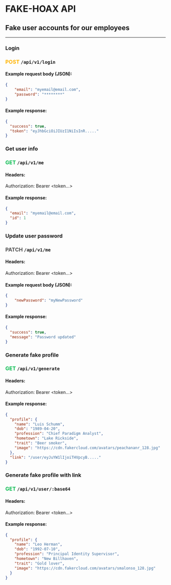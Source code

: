 # **FAKE-HOAX API**
## Fake user accounts for our employees
***

### Login
### <span style="color:#FFB401;font-weight:bold">**POST**</span>  `/api/v1/login`
#### Example request body (JSON):
```json
{
	"email": "myemail@email.com",
	"password": "********"
}
```
#### Example response:
```json
{
  "success": true,
  "token": "eyJhbGciOiJIUzI1NiIsInR....."
}
```
### Get user info
### <span style="color:#0CBC52">**GET**</span> `/api/v1/me`
#### **Headers:**
Authorization: Bearer \<token...\>
#### Example response:
```json
{
  "email": "myemail@email.com",
  "id": 1
}
```
### Update user password
### <span style="color:#505050">**PATCH**</span> `/api/v1/me`
#### **Headers:**
Authorization: Bearer \<token...\>
#### Example request body (JSON):
```json
{
	"newPassword": "myNewPassword"
}
```
#### Example response:
```json
{
  "success": true,
  "message": "Password updated"
}
```
### Generate fake profile
### <span style="color:#0CBC52">**GET**</span> `/api/v1/generate`
#### **Headers:**
Authorization: Bearer \<token...\>
#### Example response:
```json
{
  "profile": {
    "name": "Luis Schumm",
    "dob": "1989-04-20",
    "profession": "Chief Paradigm Analyst",
    "hometown": "Lake Rickside",
    "trait": "Beer smoker",
    "image": "https://cdn.fakercloud.com/avatars/peachananr_128.jpg"
  },
  "link": "/user/eyJuYW1lIjoiTHVpcyB....."
}
```
### Generate fake profile with link
### <span style="color:#0CBC52">**GET**</span> `/api/v1/user/:base64`
#### **Headers:**
Authorization: Bearer \<token...\>
#### Example response:
```json
{
  "profile": {
    "name": "Leo Herman",
    "dob": "1992-07-10",
    "profession": "Principal Identity Supervisor",
    "hometown": "New Billhaven",
    "trait": "Gold lover",
    "image": "https://cdn.fakercloud.com/avatars/smalonso_128.jpg"
  }
}
```